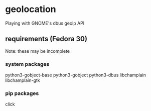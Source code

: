 # geolocation
Playing with GNOME's dbus geoip API

## requirements (Fedora 30)
Note: these may be incomplete

### system packages
python3-gobject-base
python3-gobject
python3-dbus
libchamplain
libchamplain-gtk

### pip packages
click

